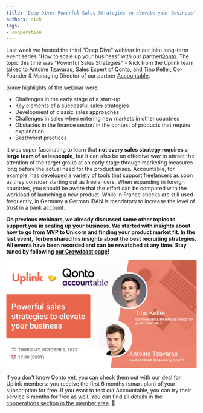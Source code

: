 ```yaml
---
title: 'Deep Dive: Powerful Sales Strategies to elevate your Business'
authors: nick
tags:
- cooperation
---
```


Last week we hosted the third “Deep Dive” webinar in our joint long-term event series "How to scale up your business" with our partner[Qonto](https://qonto.com/de). The topic this time was "Powerful Sales Strategies" - Nick from the Uplink team talked to [Antoine Tzavaras](https://www.linkedin.com/in/antoine-t-81963b130/), Sales Expert of Qonto, and [Tino Keller](https://www.linkedin.com/in/tinokeller/), Co-Founder & Managing Director of our partner [Accountable](https://www.accountable.de/).

<!--truncate-->

Some highlights of the webinar were:

- Challenges in the early stage of a start-up
- Key elements of a successful sales strategies
- Development of classic sales approaches
- Challenges in sales when entering new markets in other countries
- Obstacles in the finance sector/ in the context of products that require explanation
- Best/worst practices

It was super fascinating to learn that **not every sales strategy requires a large team of salespeople**, but it can also be an effective way to attract the attention of the target group at an early stage through marketing measures long before the actual need for the product arises. Accountable, for example, has developed a variety of tools that support freelancers as soon as they consider starting out as freelancers. When expanding in foreign countries, you should be aware that the effort can be compared with the workload of launching a new product. While in France checks are still used frequently, in Germany a German IBAN is mandatory to increase the level of trust in a bank account.

**On previous webinars, we already discussed some other topics to support you in scaling up your business. We started with insights about how to go from MVP to Unicorn and finding your product market fit. In the last event, Torben shared his insights about the best recruiting strategies. All events have been recorded and can be rewatched at any time. Stay tuned by following [our Crowdcast page](https://www.crowdcast.io/e/recruitingstrategies)!**

![](Accountable---Qonto--16_9---1-.png)

If you don't know Qonto yet, you can check them out with our deal for Uplink members: you receive the first 6 months (smart plan) of your subscription for free. If you want to test out Accountable, you can try their service 6 months for free as well. You can find all details in the [cooperations section in the member area](https://my.uplink.tech/partners). 🎉
